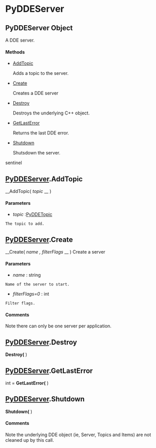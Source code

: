 # PyDDEServer

## PyDDEServer Object

A DDE server.

#### Methods


  - [AddTopic](PyDDEServer.md#pyddeserveraddtopic)

    Adds a topic to the server.&nbsp;

  - [Create](PyDDEServer.md#pyddeservercreate)

    Creates a DDE server&nbsp;

  - [Destroy](PyDDEServer.md#pyddeserverdestroy)

    Destroys the underlying C++ object.&nbsp;

  - [GetLastError](PyDDEServer.md#pyddeservergetlasterror)

    Returns the last DDE error.&nbsp;

  - [Shutdown](PyDDEServer.md#pyddeservershutdown)

    Shutsdown the server. 

sentinel&nbsp;

## [PyDDEServer](#pyddeserver).AddTopic

 __AddTopic( *topic* __ )


#### Parameters


  -  *topic* :[PyDDETopic](#pyddetopic)

    The topic to add.

## [PyDDEServer](#pyddeserver).Create

 __Create( *name*  *, filterFlags* __ )
Create a server

#### Parameters


  -  *name* : string

    Name of the server to start.

  -  *filterFlags=0* : int

    Filter flags.

#### Comments
Note there can only be one server per application.

## [PyDDEServer](#pyddeserver).Destroy

 __Destroy(__ )


## [PyDDEServer](#pyddeserver).GetLastError

int = __GetLastError(__ )


## [PyDDEServer](#pyddeserver).Shutdown

 __Shutdown(__ )


#### Comments
Note the underlying DDE object (ie, Server, Topics and Items) are not cleaned up by this call.